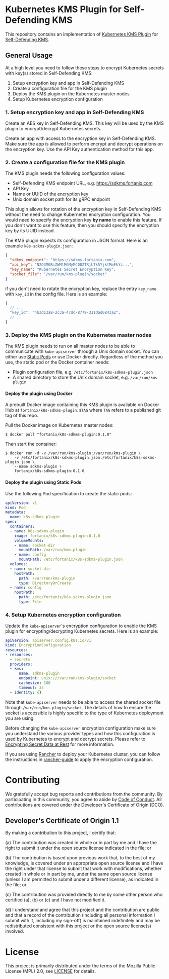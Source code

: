 # Kubernetes KMS Plugin for Self-Defending KMS

This repository contains an implementation of [Kubernetes KMS Plugin] for
[Self-Defending KMS].

## General Usage

At a high level you need to follow these steps to encrypt Kubernetes secrets
with key(s) stored in Self-Defending KMS:

1. Setup encryption key and app in Self-Defending KMS
2. Create a configuration file for the KMS plugin
3. Deploy the KMS plugin on the Kubernetes master nodes
4. Setup Kubernetes encryption configuration

### 1. Setup encryption key and app in Self-Defending KMS

Create an AES key in Self-Defending KMS. This key will be used by the KMS
plugin to encrypt/decrypt Kubernetes secrets.

Create an app with access to the encryption key in Self-Defending KMS. Make
sure the app is allowed to perform encrypt and decrypt operations on the
encryption key. Use the API Key authentication method for this app.

### 2. Create a configuration file for the KMS plugin

The KMS plugin needs the following configuration values:

- Self-Defending KMS endpoint URL, e.g. https://sdkms.fortanix.com
- API Key
- Name or UUID of the encryption key
- Unix domain socket path for its gRPC endpoint

This plugin allows for rotation of the encryption key in Self-Defending KMS
without the need to change Kubernetes encryption configuration. You would need
to specify the encryption key **by name** to enable this feature. If you don't
want to use this feature, then you should specify the encryption key by its
UUID instead.

The KMS plugin expects its configuration in JSON format. Here is an example `k8s-sdkms-plugin.json`:

```json
{
  "sdkms_endpoint": "https://sdkms.fortanix.com",
  "api_key": "N2Q3MGRiZWMtMGMyMC00ZTRjLTk5YjktMmFkYz...",
  "key_name": "Kubernetes Secret Encryption Key",
  "socket_file": "/var/run/kms-plugin/socket"
}
```

if you don't need to rotate the encryption key, replace the entry
`key_name` with `key_id` in the config file. Here is an example:

```js
{
  // ...
  "key_id": "4b3d13a8-2c3a-47dc-8779-311dad6843a2",
  // ...
}
```

### 3. Deploy the KMS plugin on the Kubernetes master nodes

The KMS plugin needs to run on all master nodes to be able to communicate with
`kube-apiserver` through a Unix domain socket. You can either use [Static Pods]
or use Docker directly. Regardless of the method you use, the static pod or the
Docker container needs:

- Plugin configuration file, e.g. `/etc/fortanix/k8s-sdkms-plugin.json`
- A shared directory to store the Unix domain socket, e.g. `/var/run/kms-plugin`

#### Deploy the plugin using Docker

A prebuilt Docker image containing this KMS plugin is available on Docker Hub
at `fortanix/k8s-sdkms-plugin:$TAG` where `TAG` refers to a published git tag
of this repo.

Pull the Docker image on Kubernetes master nodes:

```
$ docker pull "fortanix/k8s-sdkms-plugin:0.1.0"
```

Then start the container:

```
$ docker run -d -v /var/run/kms-plugin:/var/run/kms-plugin \
    -v /etc/fortanix/k8s-sdkms-plugin.json:/etc/fortanix/k8s-sdkms-plugin.json \
    --name sdkms-plugin \
    fortanix/k8s-sdkms-plugin:0.1.0
```

#### Deploy the plugin using Static Pods

Use the following Pod specification to create the static pods:

```yaml
apiVersion: v1
kind: Pod
metadata:
  name: k8s-sdkms-plugin
spec:
  containers:
  - name: k8s-sdkms-plugin
    image: fortanix/k8s-sdkms-plugin:0.1.0
    volumeMounts:
    - name: socket-dir
      mountPath: /var/run/kms-plugin
    - name: config
      mountPath: /etc/fortanix/k8s-sdkms-plugin.json
  volumes:
  - name: socket-dir
    hostPath:
      path: /var/run/kms-plugin
      type: DirectoryOrCreate
  - name: config
    hostPath:
      path: /etc/fortanix/k8s-sdkms-plugin.json
      type: File
```

### 4. Setup Kubernetes encryption configuration

Update the `kube-apiserver`'s encryption configuration to enable the KMS plugin
for encrypting/decrypting Kubernetes secrets. Here is an example:

```yaml
apiVersion: apiserver.config.k8s.io/v1
kind: EncryptionConfiguration
resources:
- resources:
  - secrets
  providers:
  - kms:
      name: sdkms-plugin
      endpoint: unix:///var/run/kms-plugin/socket
      cachesize: 100
      timeout: 3s
  - identity: {}
```

Note that `kube-apiserver` needs to be able to access the shared socket file
through `/var/run/kms-plugin/socket`. The details of how to ensure the socket
is accessible is highly specific to the type of Kubernetes deployment you are
using.

Before changing the `kube-apiserver` encryption configuration make sure you
understand the various provider types and how this configuration is used by
Kubernetes to encrypt and decrypt secrets. Please refer to
[Encrypting Secret Data at Rest] for more information.

If you are using [Rancher] to deploy your Kubernetes cluster, you can follow
the instructions in [rancher-guide](./rancher-guide.md) to apply the encryption
configuration.

# Contributing

We gratefully accept bug reports and contributions from the community.
By participating in this community, you agree to abide by [Code of Conduct](./CODE_OF_CONDUCT.md).
All contributions are covered under the Developer's Certificate of Origin (DCO).

## Developer's Certificate of Origin 1.1

By making a contribution to this project, I certify that:

(a) The contribution was created in whole or in part by me and I
have the right to submit it under the open source license
indicated in the file; or

(b) The contribution is based upon previous work that, to the best
of my knowledge, is covered under an appropriate open source
license and I have the right under that license to submit that
work with modifications, whether created in whole or in part
by me, under the same open source license (unless I am
permitted to submit under a different license), as indicated
in the file; or

(c) The contribution was provided directly to me by some other
person who certified (a), (b) or (c) and I have not modified
it.

(d) I understand and agree that this project and the contribution
are public and that a record of the contribution (including all
personal information I submit with it, including my sign-off) is
maintained indefinitely and may be redistributed consistent with
this project or the open source license(s) involved.

# License

This project is primarily distributed under the terms of the Mozilla Public License (MPL) 2.0, see [LICENSE](./LICENSE) for details.

[Kubernetes KMS Plugin]: https://kubernetes.io/docs/tasks/administer-cluster/kms-provider/
[Self-Defending KMS]: https://fortanix.com/products/sdkms/
[Static Pods]: https://kubernetes.io/docs/tasks/configure-pod-container/static-pod/
[Encrypting Secret Data at Rest]: https://kubernetes.io/docs/tasks/administer-cluster/encrypt-data/
[Rancher]: https://rancher.com/
